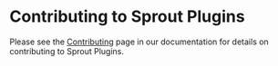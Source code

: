 # Contributing to Sprout Plugins

Please see the [Contributing](https://sprout.thecrowx89design.com/docs/contributing.html) page in our documentation for details on contributing to Sprout Plugins.